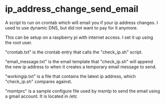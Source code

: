 # ip_address_change_send_email
A script to run on crontab which will email you if your ip address changes. I used to use dynamic DNS, but did not want to pay for it anymore.

This can be setup on a raspberry pi with internet access. I set it up using the root user.

"crontab.txt" is the crontab entry that calls the "check_ip.sh" script.

"email_message.txt" is the email template that "check_ip.sh" will append the new ip address to when it creates a temporary email message to send.

"workingip.txt" is a file that contains the latest ip address, which "check_ip.sh" compares against.

"msmtprc" is a sample configure file used by msmtp to send the email using a gmail account. It is located in /etc


